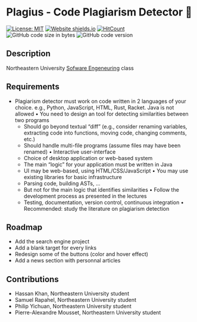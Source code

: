 # Plagius - Code Plagiarism Detector 🎒 

[![License: MIT](https://img.shields.io/badge/License-MIT-yellow.svg)](https://opensource.org/licenses/MIT)
[![Website shields.io](https://img.shields.io/website-up-down-green-red/http/shields.io.svg)](http://pierre-alexandre.io/)
[![HitCount](http://hits.dwyl.com/Pierre-Alexandre35/Personal_Website.svg)](http://hits.dwyl.com/Pierre-Alexandre35/Personal_Website)
<img alt="GitHub code size in bytes" src="https://img.shields.io/github/languages/code-size/Pierre-Alexandre35/Personal_website?color=red">
<img alt="GitHub code version" src="https://img.shields.io/badge/version-2.0-pink">
## Description
Northeastern University <a href="https://pages.github.ccs.neu.edu/CS5500-CourseMaterials/2019-Fall-Section1/index.html">Sofware Engeneuring</a> class 


## Requirements
- Plagiarism detector must work on code written in 2 languages of your
choice. e.g., Python, JavaScript, HTML, Rust, Racket. Java is not allowed
• You need to design an tool for detecting similarities between two programs
  - Should go beyond textual “diff” (e.g., consider renaming variables, extracting code into functions, moving code, changing comments, etc.)
  - Should handle multi-file programs (assume files may have been renamed)
• Interactive user-interface
  - Choice of desktop application or web-based system
  - The main “logic” for your application must be written in Java
  - UI may be web-based, using HTML/CSS/JavaScript
• You may use existing libraries for basic infrastructure
  - Parsing code, building ASTs, …
  - But not for the main logic that identifies similarities
• Follow the development process as presented in the lectures
  - Testing, documentation, version control, continuous integration
• Recommended: study the literature on plagiarism detection



## Roadmap
- Add the search engine project
- Add a blank target for every links
- Redesign some of the buttons (color and hover effect) 
- Add a news section with personnal articles

## Contributions
- Hassan Khan, Northeastern University student
- Samuel Rapahel, Northeastern University student
- Philip Yichuan, Northeastern University student 
- Pierre-Alexandre Mousset, Northeastern University student 
